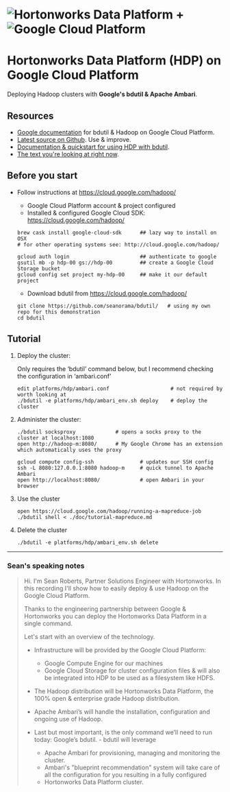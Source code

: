 # ![Hortonworks Data Platform](http://hortonworks.com/wp-content/themes/hortonworks/images/layout/header/hortonworks-logo.png) + ![Google Cloud Platform](https://cloud.google.com/_static/images/gcp-logo.png)

Hortonworks Data Platform (HDP) on Google Cloud Platform
========================================================

Deploying Hadoop clusters with **Google's bdutil & Apache Ambari**.

## Resources 

* [Google documentation](https://cloud.google.com/hadoop/) for bdutil & Hadoop on Google Cloud Platform.
* [Latest source on Github](https://github.com/GoogleCloudPlatform/bdutil). Use & improve.
* [Documentation & quickstart for using HDP with bdutil](https://github.com/GoogleCloudPlatform/bdutil/platforms/hdp/README.md).
* [The text you're looking at right now](https://github.com/seanorama/bdutil/blob/master/platforms/hdp/README.md).

## Before you start

* Follow instructions at https://cloud.google.com/hadoop/

    - Google Cloud Platform account & project configured
    - Installed & configured Google Cloud SDK: https://cloud.google.com/hadoop/

    ```
    brew cask install google-cloud-sdk      ## lazy way to install on OSX
    # for other operating systems see: http://cloud.google.com/hadoop/

    gcloud auth login                       ## authenticate to google
    gsutil mb -p hdp-00 gs://hdp-00         ## create a Google Cloud Storage bucket
    gcloud config set project my-hdp-00     ## make it our default project
    ```

    - Download bdutil from https://cloud.google.com/hadoop/

    ```
    git clone https://github.com/seanorama/bdutil/   # using my own repo for this demonstration
    cd bdutil
    ```

## Tutorial

1. Deploy the cluster:

    Only requires the ‘bdutil’ command below, but I recommend checking the configuration in ‘ambari.conf’

    ```
    edit platforms/hdp/ambari.conf                    # not required by worth looking at
    ./bdutil -e platforms/hdp/ambari_env.sh deploy    # deploy the cluster
    ```

1. Administer the cluster:

    ```
    ./bdutil socksproxy             # opens a socks proxy to the cluster at localhost:1080
    open http://hadoop-m:8080/      # My Google Chrome has an extension which automatically uses the proxy
    ```

    ```
    gcloud compute config-ssh               # updates our SSH config
    ssh -L 8080:127.0.0.1:8080 hadoop-m     # quick tunnel to Apache Ambari
    open http://localhost:8080/             # open Ambari in your browser
    ```

1. Use the cluster

    ```
    open https://cloud.google.com/hadoop/running-a-mapreduce-job
    ./bdutil shell < ./doc/tutorial-mapreduce.md
    ```

1. Delete the cluster

    `./bdutil -e platforms/hdp/ambari_env.sh delete`

-----

### Sean's speaking notes

> Hi. I'm Sean Roberts, Partner Solutions Engineer with Hortonworks. In this recording I'll show how to easily deploy & use Hadoop on the Google Cloud Platform.
>
> Thanks to the engineering partnership between Google & Hortonworks you can deploy the Hortonworks Data Platform in a single command.
>
> Let's start with an overview of the technology.
>
> - Infrastructure will be provided by the Google Cloud Platform:
>   - Google Compute Engine for our machines
>   - Google Cloud Storage for cluster configuration files & will also be integrated into HDP to be used as a filesystem like HDFS.
>
> - The Hadoop distribution will be Hortonworks Data Platform, the 100% open & enterprise grade Hadoop distribution.
> - Apache Ambari’s will handle the installation, configuration and ongoing use of Hadoop.
> - Last but most important, is the only command we’ll need to run today: Google’s bdutil.
    - bdutil will leverage
>   - Apache Ambari for provisioning, managing and monitoring the cluster.
>   - Ambari's "blueprint recommendation" system will take care of all the configuration for you resulting in a fully configured
>   - Hortonworks Data Platform cluster.
